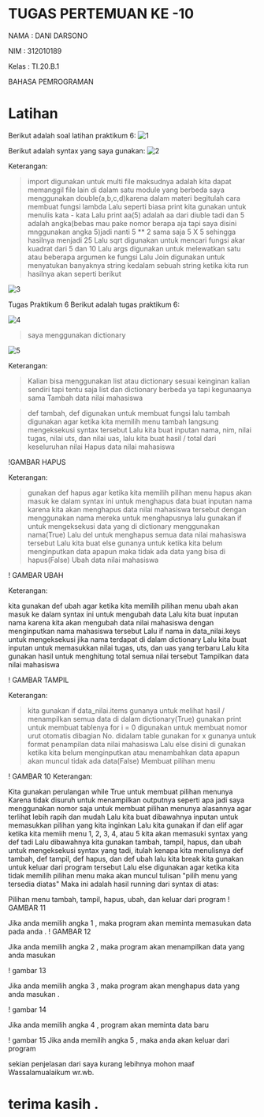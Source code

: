 # TUGAS PERTEMUAN KE -10

NAMA : DANI DARSONO

NIM  : 312010189

Kelas : TI.20.B.1

BAHASA PEMROGRAMAN 


# Latihan

Berikut adalah soal latihan praktikum 6:
![1](https://user-images.githubusercontent.com/73014427/100982054-31a34d00-357a-11eb-955f-7db1e1c9f412.png)


Berikut adalah syntax yang saya gunakan:
![2](https://user-images.githubusercontent.com/73014427/100982068-3405a700-357a-11eb-82b7-10891172195a.png)

Keterangan:

>import digunakan untuk multi file maksudnya adalah kita dapat memanggil file lain di dalam satu module yang berbeda
> saya menggunakan double(a,b,c,d)karena dalam materi begitulah cara membuat fungsi lambda
> Lalu seperti biasa print kita gunakan untuk menulis kata - kata
> Lalu print aa(5) adalah aa dari diuble tadi dan 5 adalah angka(bebas mau pake nomor berapa aja tapi saya disini mnggunakan angka 5)jadi nanti 5 ** 2 sama saja 5 X 5 sehingga hasilnya menjadi 25
> Lalu sqrt digunakan untuk mencari fungsi akar kuadrat dari 5 dan 10
> Lalu args digunakan untuk melewatkan satu atau beberapa argumen ke fungsi
> Lalu Join digunakan untuk menyatukan banyaknya string kedalam sebuah string
 ketika kita run hasilnya akan seperti berikut


![3](https://user-images.githubusercontent.com/73014427/100982630-e0e02400-357a-11eb-877f-52d2b59f3904.png)

Tugas Praktikum 6
Berikut adalah tugas praktikum 6:

![4](https://user-images.githubusercontent.com/73014427/100982634-e2115100-357a-11eb-8fc6-823df8dddfdd.png)

> saya menggunakan dictionary

![5](https://user-images.githubusercontent.com/73014427/100982868-2a307380-357b-11eb-94b0-2b89dd1b3a0e.png)

Keterangan:

> Kalian bisa menggunakan list atau dictionary sesuai keinginan kalian sendiri tapi tentu saja list dan dictionary berbeda ya tapi kegunaanya sama
Tambah data nilai mahasiswa

> def tambah, def digunakan untuk membuat fungsi lalu tambah digunakan agar ketika kita memilih menu tambah langsung mengeksekusi syntax tersebut
Lalu kita buat inputan nama, nim, nilai tugas, nilai uts, dan nilai uas, lalu kita buat hasil / total dari keseluruhan nilai
Hapus data nilai mahasiswa

!GAMBAR HAPUS


Keterangan:

> gunakan def hapus agar ketika kita memilih pilihan menu hapus akan masuk ke dalam syntax ini untuk menghapus data
> buat inputan nama karena kita akan menghapus data nilai mahasiswa tersebut dengan menggunakan nama mereka untuk menghapusnya
> lalu gunakan if untuk mengeksekusi data yang di dictionary menggunakan nama(True)
> Lalu del untuk menghapus semua data nilai mahasiswa tersebut
> Lalu kita buat else gunanya untuk ketika kita belum menginputkan data apapun maka tidak ada data yang bisa di hapus(False)
Ubah data nilai mahasiswa

! GAMBAR UBAH

Keterangan:

kita gunakan def ubah agar ketika kita memilih pilihan menu ubah akan masuk ke dalam syntax ini untuk mengubah data
Lalu kita buat inputan nama karena kita akan mengubah data nilai mahasiswa dengan menginputkan nama mahasiswa tersebut
Lalu if nama in data_nilai.keys untuk mengeksekusi jika nama terdapat di dalam dictionary
Lalu kita buat inputan untuk memasukkan nilai tugas, uts, dan uas yang terbaru
Lalu kita gunakan hasil untuk menghitung total semua nilai tersebut
Tampilkan data nilai mahasiswa

! GAMBAR TAMPIL

Keterangan:

> kita gunakan if data_nilai.items gunanya untuk melihat hasil / menampilkan semua data di dalam dictionary(True)
> gunakan print untuk membuat tablenya
> for i = 0 digunakan untuk membuat nomor urut otomatis dibagian No. didalam table
> gunakan for x gunanya untuk format penampilan data nilai mahasiswa
> Lalu else disini di gunakan ketika kita belum menginputkan atau menambahkan data apapun akan muncul tidak ada data(False)
Membuat pilihan menu

! GAMBAR 10
Keterangan:

Kita gunakan perulangan while True untuk membuat pilihan menunya
Karena tidak disuruh untuk menampilkan outputnya seperti apa jadi saya menggunakan nomor saja untuk membuat pilihan menunya alasannya agar terlihat lebih rapih dan mudah
Lalu kita buat dibawahnya inputan untuk memasukkan pilihan yang kita inginkan
Lalu kita gunakan if dan elif agar ketika kita memiih menu 1, 2, 3, 4, atau 5 kita akan memasuki syntax yang def tadi
Lalu dibawahnya kita gunakan tambah, tampil, hapus, dan ubah untuk mengeksekusi syntax yang tadi, itulah kenapa kita menulisnya def tambah, def tampil, def hapus, dan def ubah
lalu kita break kita gunakan untuk keluar dari program tersebut
Lalu else digunakan agar ketika kita tidak memilih pilihan menu maka akan muncul tulisan "pilih menu yang tersedia diatas"
Maka ini adalah hasil running dari syntax di atas:

Pilihan menu tambah, tampil, hapus, ubah, dan keluar dari program
! GAMBAR 11

Jika anda memilih angka 1 , maka program akan meminta memasukan data pada anda .
! GAMBAR 12

Jika anda memilih angka 2 , maka program akan menampilkan data yang anda masukan 

! gambar 13

Jika anda memilih angka 3 , maka program akan menghapus data yang anda masukan .

! gambar 14

Jika anda memilih angka 4 , program akan meminta data baru 

! gambar 15
Jika anda memilih angka 5 , maka anda akan keluar dari program

sekian penjelasan dari saya kurang lebihnya mohon maaf Wassalamualaikum wr.wb.
# terima kasih .
